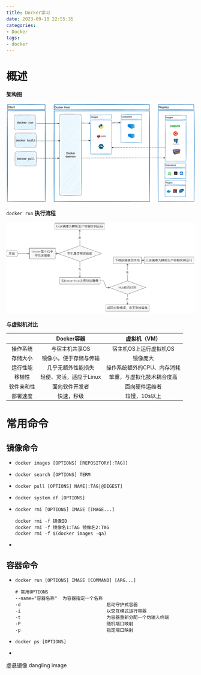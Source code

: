 ```yaml
---
title: Docker学习
date: 2023-09-10 22:55:35
categories:
- Docker
tags: 
- docker
---
```


# 概述

**架构图**

![Docker Architecture diagram](../images/docker-architecture.png)



`docker run` **执行流程**

![Docker Run](../images/docker-run.png)



**与虚拟机对比**

|            |       Docker容器        |        虚拟机（VM）         |
| :--------: | :---------------------: | :-------------------------: |
|  操作系统  |     与宿主机共享OS      |   宿主机OS上运行虚拟机OS    |
|  存储大小  | 镜像小，便于存储与传输  |          镜像庞大           |
|  运行性能  |   几乎无额外性能损失    | 操作系统额外的CPU、内存消耗 |
|   移植性   | 轻便、灵活，适应于Linux | 笨重，与虚拟化技术耦合度高  |
| 软件亲和性 |     面向软件开发者      |       面向硬件运维者        |
|  部署速度  |       快速，秒级        |        较慢，10s以上        |

# 常用命令

## 镜像命令

- `docker images [OPTIONS] [REPOSITORY[:TAG]]`

- `docker search [OPTIONS] TERM`

- `docker pull [OPTIONS] NAME[:TAG|@DIGEST]`

- `docker system df [OPTIONS]`

- `docker rmi [OPTIONS] IMAGE [IMAGE...]`

  ```shell
  docker rmi -f 镜像ID
  docker rmi -f 镜像名1:TAG 镜像名2:TAG
  docker rmi -f $(docker images -qa)
  ```

- 

## 容器命令

- `docker run [OPTIONS] IMAGE [COMMAND] [ARG...]`

  ```shell
  # 常用OPTIONS
  --name="容器名称"	 为容器指定一个名称
  -d								启动守护式容器
  -i								以交互模式运行容器
  -t								为容器重新分配一个伪输入终端
  -P								随机端口映射
  -p								指定端口映射
  ```

- `docker ps [OPTIONS]`

- 



虚悬镜像 dangling image

